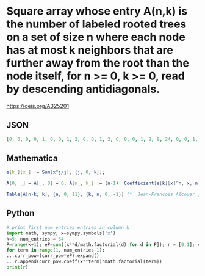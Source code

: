 # Square array whose entry A\(n,k\) is the number of labeled rooted trees on a set of size n where each node has at most k neighbors that are further away from the root than the node itself, for n \>\= 0, k \>\= 0, read by descending antidiagonals\.
https://oeis.org/A325201
## JSON
```JSON
[0, 0, 0, 0, 1, 0, 0, 1, 2, 0, 0, 1, 2, 6, 0, 0, 1, 2, 9, 24, 0, 0, 1, 2, 9, 60, 120, 0, 0, 1, 2, 9, 64, 540, 720, 0, 0, 1, 2, 9, 64, 620, 6120, 5040, 0, 0, 1, 2, 9, 64, 625, 7620, 83790, 40320, 0, 0, 1, 2, 9, 64, 625, 7770, 113610, 1345680, 362880, 0, 0, 1, 2, 9, 64, 625, 7776, 117390, 1992480, 24811920, 3628800, 0]
```
## Mathematica
```Mathematica
e[k_][x_] := Sum[x^j/j!, {j, 0, k}];
```
```Mathematica
A[0, _] = A[_, 0] = 0; A[n_, k_] := (n-1)! Coefficient[e[k][x]^n, x, n-1];
```
```Mathematica
Table[A[n-k, k], {n, 0, 11}, {k, n, 0, -1}] (* _Jean-François Alcover_, Jul 06 2019 *)
```
## Python
```Python
# print first num_entries entries in column k
import math, sympy; x=sympy.symbols('x')
k=5; num_entries = 64
P=range(k+1); eP=sum([x**d/math.factorial(d) for d in P]); r = [0,1]; curr_pow = eP
for term in range(1, num_entries-1):
...curr_pow=(curr_pow*eP).expand()
...r.append(curr_pow.coeff(x**term)*math.factorial(term))
print(r)
```
